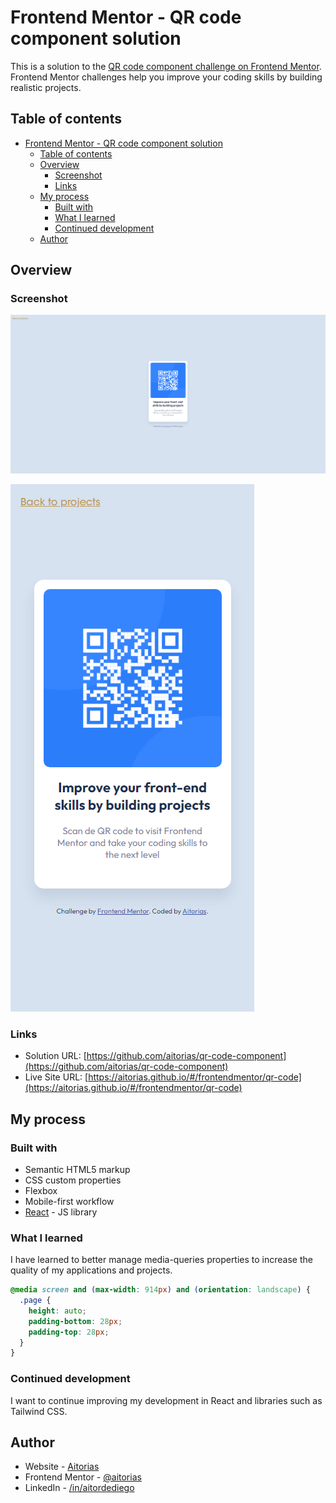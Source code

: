 # Frontend Mentor - QR code component solution

This is a solution to the [QR code component challenge on Frontend Mentor](https://www.frontendmentor.io/challenges/qr-code-component-iux_sIO_H). Frontend Mentor challenges help you improve your coding skills by building realistic projects. 

## Table of contents

- [Frontend Mentor - QR code component solution](#frontend-mentor---qr-code-component-solution)
  - [Table of contents](#table-of-contents)
  - [Overview](#overview)
    - [Screenshot](#screenshot)
    - [Links](#links)
  - [My process](#my-process)
    - [Built with](#built-with)
    - [What I learned](#what-i-learned)
    - [Continued development](#continued-development)
  - [Author](#author)

## Overview

### Screenshot

![](./images/screenshot.png)

![](./images/screenshot-mobile.png)

### Links

- Solution URL: [https://github.com/aitorias/qr-code-component](https://github.com/aitorias/qr-code-component)
- Live Site URL: [https://aitorias.github.io/#/frontendmentor/qr-code](https://aitorias.github.io/#/frontendmentor/qr-code)

## My process

### Built with

- Semantic HTML5 markup
- CSS custom properties
- Flexbox
- Mobile-first workflow
- [React](https://react.dev/) - JS library

### What I learned

I have learned to better manage media-queries properties to increase the quality of my applications and projects.

```css
@media screen and (max-width: 914px) and (orientation: landscape) {
  .page {
    height: auto;
    padding-bottom: 28px;
    padding-top: 28px;
  }
}
```

### Continued development

I want to continue improving my development in React and libraries such as Tailwind CSS.

## Author

- Website - [Aitorias](https://aitorias.github.io)
- Frontend Mentor - [@aitorias](https://www.frontendmentor.io/profile/aitorias)
- LinkedIn - [/in/aitordediego](https://www.linkedin.com/in/aitordediego)
